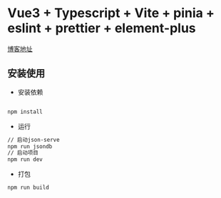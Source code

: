 # Vue3 + Typescript + Vite + pinia + eslint + prettier + element-plus

[博客地址](https://segmentfault.com/a/1190000041467227)

## 安装使用

- 安装依赖
  
```bash

npm install

```

- 运行
  
```bash
// 启动json-serve
npm run jsondb
// 启动项目
npm run dev
```

- 打包

```bash
npm run build
```
